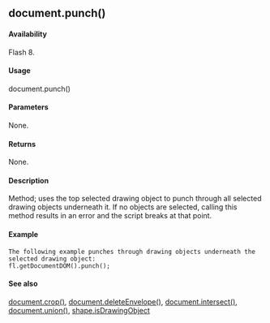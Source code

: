 ## document.punch()

#### Availability

Flash 8.

#### Usage

document.punch()

#### Parameters

None.

#### Returns

None.

#### Description

Method; uses the top selected drawing object to punch through all selected drawing objects underneath it. If no objects are selected, calling this method results in an error and the script breaks at that point.

#### Example

```
The following example punches through drawing objects underneath the selected drawing object:
fl.getDocumentDOM().punch();

```
#### See also

[document.crop()](#_bookmark159), [document.deleteEnvelope()](#_bookmark164), [document.intersect()](#_bookmark229), [document.union()](#_bookmark336), [shape.isDrawingObject](#_bookmark816)
